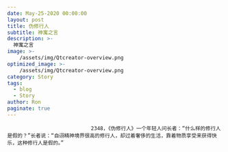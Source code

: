 ```yaml
---
date: May-25-2020 00:00:00
layout: post
title: 伪修行人
subtitle: 神寓之言
description: >-
  神寓之言
image: >-
    /assets/img/Qtcreator-overview.png
optimized_image: >-
    /assets/img/Qtcreator-overview.png
category: Story
tags:
  - blog
  - Story
author: Ron
paginate: true
---
```


							　　2348，《伪修行人》一个年轻人问长者：“什么样的修行人是假的？”长者说：“自诩精神境界很高的修行人，却过着奢侈的生活，靠着物质享受来获得快乐，这种修行人是假的。”
							
							
						